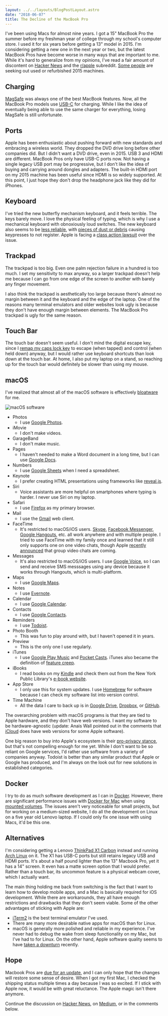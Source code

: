 ```yaml
---
layout: ../../layouts/BlogPostLayout.astro
date: "2018-06-07"
title: The Decline of the MacBook Pro
---
```


I've been using Macs for almost nine years. I got a 15" MacBook Pro the summer
before my freshman year of college through my school's computer store. I used
it for six years before getting a 13" model in 2015. I'm considering getting a
new one in the next year or two, but the latest MacBook Pros have
become worse in many ways that are important to me. While it's hard to
generalize from my opinions, I've read a fair amount of discontent on [Hacker
News](https://news.ycombinator.com/) and the
[r/apple](https://www.reddit.com/r/apple/) subreddit. [Some
people](https://marco.org/2017/11/14/best-laptop-ever) are seeking out used or
refurbished 2015 machines.

## Charging

[MagSafe](https://en.wikipedia.org/wiki/MagSafe) was always one of the best
MacBook features. Now, all the MacBook Pro models use
[USB-C](https://en.wikipedia.org/wiki/USB-C) for charging. While I like the
idea of eventually being able to use the same charger for everything, losing
MagSafe is still unfortunate.

## Ports

Apple has been enthusiastic about pushing forward with new standards and
embracing a wireless world. They dropped the DVD drive long before other
companies did. But I didn't want a DVD drive, even in 2015. USB 3 and HDMI are
different. MacBook Pros only have USB-C ports now. Not having a single legacy
USB port may be progressive, but I don't like the idea of buying and carrying
around dongles and adapters. The built-in HDMI port on my 2015 machine has been
useful since HDMI is so widely supported. At this point, I just hope they don't
drop the headphone jack like they did for iPhones.

## Keyboard

I've tried the new butterfly mechanism keyboard, and it feels terrible. The keys
barely move. I love the physical feeling of typing, which is why I use a
mechanical keyboard with obnoxiously loud switches. The new keyboard also seems
to be [less
reliable](https://theoutline.com/post/2402/the-new-macbook-keyboard-is-ruining-my-life),
with [pieces of dust or
debris](https://arstechnica.com/gadgets/2018/05/report-butterfly-macbook-pro-keyboards-require-more-frequent-more-expensive-repairs/)
causing keypresses to not register. Apple is facing a [class action
lawsuit](https://www.engadget.com/2018/05/12/apple-faces-class-action-lawsuit-over-macbook-keyboards/)
over the issue.

## Trackpad

The trackpad is too big. Even one palm rejection failure in a hundred is too
much. I set my sensitivity to max anyway, so a larger trackpad doesn't help me
because I can go from one edge of the screen to another with barely any finger
movement.

I also think the trackpad is aesthetically too large because there's almost no
margin between it and the keyboard and the edge of the laptop. One of the
reasons many terminal emulators and older websites look ugly is because they
don't have enough margin between elements. The MacBook Pro trackpad is ugly for
the same reason.

## Touch Bar

The touch bar doesn't seem useful. I don't mind the digital escape key, since I
[remap my caps lock key](https://github.com/recdata/dotfiles) to escape (when
tapped) and control (when held down) anyway, but I would rather use keyboard
shortcuts than look down at the touch bar. At home, I also put my laptop on a
stand, so reaching up for the touch bar would definitely be slower than using
my mouse.

## macOS

I've realized that almost all of the macOS software is effectively
[bloatware](https://en.wikipedia.org/wiki/Software_bloat#Bloatware) for me.

![macOS software](https://i.imgur.com/IO6AQCf.png)

* Photos
    * I use [Google Photos](https://www.google.com/photos/about/).
* iMovie
    * I don't make videos.
* GarageBand
    * I don't make music.
* Pages
    * I haven't needed to make a Word document in a long time, but I can use
      [Google Docs](https://www.google.com/docs/about/).
* Numbers
    * I use [Google Sheets](https://www.google.com/sheets/about/) when I need a spreadsheet.
* Keynote
    * I prefer creating HTML presentations using frameworks like [reveal.js](https://revealjs.com/).
* Siri
    * Voice assistants are more helpful on smartphones where typing is harder. I
      never use Siri on my laptop.
* Safari
    * I use [Firefox](https://www.mozilla.org/en-US/firefox/) as my primary browser.
* Mail
    * I use the [Gmail](https://www.google.com/gmail/about/) web client.
* FaceTime
    * It's restricted to macOS/iOS users. [Skype](https://www.skype.com/),
      [Facebook Messenger](https://www.messenger.com/), [Google
      Hangouts](https://hangouts.google.com/), etc. all work anywhere and with
      multiple people. I tried to use FaceTime with my family once and learned
      that it still only supports one on one video chats, though Apple [recently
      announced](https://techcrunch.com/2018/06/04/apple-is-adding-group-facetime-video-calls-to-ios-12/)
      that group video chats are coming.
* Messages
    * It's also restricted to macOS/iOS users. I use [Google
      Voice](https://www.google.com/voice), so I can send and receive SMS
      messsages using any device because it works through Hangouts, which is
      multi-platform.
* Maps
    * I use [Google Maps](https://www.google.com/maps).
* Notes
    * I use [Evernote](https://www.evernote.com).
* Calendar
    * I use [Google Calendar](https://www.google.com/calendar/about/).
* Contacts
    * I use [Google Contacts](https://www.google.com/contacts/).
* Reminders
    * I use [Todoist](https://todoist.com).
* Photo Booth
    * This was fun to play around with, but I haven't opened it in years.
* Preview
    * This is the only one I use regularly.
* iTunes
    * I use [Google Play Music](https://play.google.com/music/) and [Pocket
      Casts](https://www.shiftyjelly.com/pocketcasts/). iTunes also became the
      definition of [feature
      creep](https://en.wikipedia.org/wiki/Feature_creep).
* iBooks
    * I read books on my [Kindle](https://en.wikipedia.org/wiki/Amazon_Kindle)
      and check them out from the New York Public Library's [e-book
      website](https://nypl.overdrive.com/).
* App Store
    * I only use this for system updates. I use
      [Homebrew](https://caskroom.github.io/) for software because I can check
      my software list into version control.
* Time Machine
    * All the data I care to back up is in [Google
      Drive](https://www.google.com/drive/),
     [Dropbox](https://www.dropbox.com/), or [GitHub](https://github.com/).

The overarching problem with macOS programs is that they are tied to Apple
hardware, and they don't have web versions. I want my software to be
hardware-agnostic (update: Anais Wall pointed out in the comments that
[iCloud](https://www.icloud.com/) does have web versions for some Apple
software).

One big reason to buy into Apple's ecosystem is their [pro-privacy
stance](https://techcrunch.com/2015/06/02/apples-tim-cook-delivers-blistering-speech-on-encryption-privacy/),
but that's not compelling enough for me yet. While I don't want to be so
reliant on Google services, I'd rather use software from a variety of companies
anyway.  Todoist is better than any similar product that Apple or Google has
produced, and I'm always on the look out for new solutions in established
categories.

## Docker

I try to do as much software development as I can in
[Docker](https://www.docker.com/). However, there are significant performance
issues with [Docker for Mac](https://www.docker.com/docker-mac) when using
[mounted volumes](https://github.com/docker/for-mac/issues/77). The issues
aren't very noticeable for small projects, but for working on a medium-sized
website, I do all the development on Linux on a five year old Lenovo laptop.
If I could only fix one issue with using Macs, it'd be this one.

## Alternatives

I'm considering getting a Lenovo [ThinkPad X1
Carbon](https://en.wikipedia.org/wiki/ThinkPad_X1_Carbon) instead and running
[Arch Linux](https://www.archlinux.org/) on it. The X1 has USB-C ports but
still retains legacy USB and HDMI ports. It's about a half pound lighter than
the 13" Macbook Pro, yet it has a 14" screen. It even has a matte screen option
that I would prefer. Rather than a touch bar, its uncommon feature is a
physical webcam cover, which I actually want.

The main thing holding me back from switching is the fact that I want to learn
how to develop mobile apps, and a Mac is basically required for iOS
development. While there are workarounds, they all have enough restrictions and
drawbacks that they don't seem viable. Some of the other advantages of sticking
with Apple are:

* [iTerm2](https://iterm2.com/) is the best terminal emulator I've used.
* There are many more desirable native apps for macOS than for Linux.
* macOS is generally more polished and reliable in my experience. I've never had
  to debug the wake from sleep functionality on my Mac, but I've had to for
  Linux. On the other hand, Apple software quality seems to have [taken a
  downturn](https://www.wired.com/story/apples-security-macos-high-sierra-ios-11/)
  recently.

## Hope

Macbook Pros are [due for an update](https://buyersguide.macrumors.com/#Mac),
and I can only hope that the changes will restore some sense of desire. When I
got my first Mac, I checked the shipping status multiple times a day because I
was so excited. If I stick with Apple now, it would be with great reluctance.
The Apple magic isn't there anymore.

Continue the discussion on [Hacker
News](https://news.ycombinator.com/item?id=17266492), on
[Medium](https://medium.com/@dannyguo/the-decline-of-the-macbook-pro-e5a7c2215d61),
or in the comments below.
